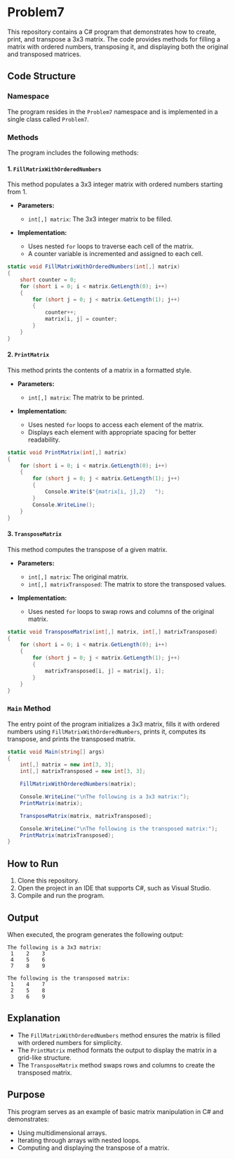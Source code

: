 # Problem7

This repository contains a C# program that demonstrates how to create, print, and transpose a 3x3 matrix. The code provides methods for filling a matrix with ordered numbers, transposing it, and displaying both the original and transposed matrices.

## Code Structure

### Namespace
The program resides in the `Problem7` namespace and is implemented in a single class called `Problem7`.

### Methods
The program includes the following methods:

#### 1. `FillMatrixWithOrderedNumbers`
This method populates a 3x3 integer matrix with ordered numbers starting from 1.

- **Parameters:**
  - `int[,] matrix`: The 3x3 integer matrix to be filled.

- **Implementation:**
  - Uses nested `for` loops to traverse each cell of the matrix.
  - A counter variable is incremented and assigned to each cell.

```csharp
static void FillMatrixWithOrderedNumbers(int[,] matrix)
{
    short counter = 0;
    for (short i = 0; i < matrix.GetLength(0); i++)
    {
        for (short j = 0; j < matrix.GetLength(1); j++)
        {
            counter++;
            matrix[i, j] = counter;
        }
    }
}
```

#### 2. `PrintMatrix`
This method prints the contents of a matrix in a formatted style.

- **Parameters:**
  - `int[,] matrix`: The matrix to be printed.

- **Implementation:**
  - Uses nested `for` loops to access each element of the matrix.
  - Displays each element with appropriate spacing for better readability.

```csharp
static void PrintMatrix(int[,] matrix)
{
    for (short i = 0; i < matrix.GetLength(0); i++)
    {
        for (short j = 0; j < matrix.GetLength(1); j++)
        {
            Console.Write($"{matrix[i, j],2}   ");
        }
        Console.WriteLine();
    }
}
```

#### 3. `TransposeMatrix`
This method computes the transpose of a given matrix.

- **Parameters:**
  - `int[,] matrix`: The original matrix.
  - `int[,] matrixTransposed`: The matrix to store the transposed values.

- **Implementation:**
  - Uses nested `for` loops to swap rows and columns of the original matrix.

```csharp
static void TransposeMatrix(int[,] matrix, int[,] matrixTransposed)
{
    for (short i = 0; i < matrix.GetLength(0); i++)
    {
        for (short j = 0; j < matrix.GetLength(1); j++)
        {
            matrixTransposed[i, j] = matrix[j, i];
        }
    }
}
```

### `Main` Method
The entry point of the program initializes a 3x3 matrix, fills it with ordered numbers using `FillMatrixWithOrderedNumbers`, prints it, computes its transpose, and prints the transposed matrix.

```csharp
static void Main(string[] args)
{
    int[,] matrix = new int[3, 3];
    int[,] matrixTransposed = new int[3, 3];

    FillMatrixWithOrderedNumbers(matrix);

    Console.WriteLine("\nThe following is a 3x3 matrix:");
    PrintMatrix(matrix);

    TransposeMatrix(matrix, matrixTransposed);

    Console.WriteLine("\nThe following is the transposed matrix:");
    PrintMatrix(matrixTransposed);
}
```

## How to Run

1. Clone this repository.
2. Open the project in an IDE that supports C#, such as Visual Studio.
3. Compile and run the program.

## Output
When executed, the program generates the following output:

```
The following is a 3x3 matrix:
 1    2    3   
 4    5    6   
 7    8    9   

The following is the transposed matrix:
 1    4    7   
 2    5    8   
 3    6    9   
```

## Explanation
- The `FillMatrixWithOrderedNumbers` method ensures the matrix is filled with ordered numbers for simplicity.
- The `PrintMatrix` method formats the output to display the matrix in a grid-like structure.
- The `TransposeMatrix` method swaps rows and columns to create the transposed matrix.

## Purpose
This program serves as an example of basic matrix manipulation in C# and demonstrates:
- Using multidimensional arrays.
- Iterating through arrays with nested loops.
- Computing and displaying the transpose of a matrix.
